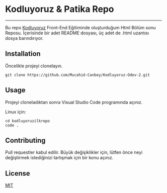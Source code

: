 # Kodluyoruz & Patika Repo

---

Bu repo [Kodluyoruz](https://www.kodluyoruz.org/) Front-End Eğitiminde oluşturduğum Html Bölüm sonu Reposu. İçerisinde bir adet README dosyası, üç adet de .html uzantısı dosya barındırıyor.

## Installation

Öncelikle projeyi clonelayın.

```
git clone https://github.com/Mucahid-Canbey/Kodluyoruz-Odev-2.git
```

## Usage
Projeyi cloneladıktan sonra Visual Studio Code programında açınız.

Linux için:
```
cd kodluyoruzilkrepo
code .
```
## Contributing
Pull requestler kabul edilir. Büyük değişiklikler için, lütfen önce neyi değiştirmek istediğinizi tartışmak için bir konu açınız.
## License
[MIT](https://choosealicense.com/licenses/mit/)

